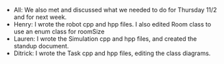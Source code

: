 
* All:  We also met and discussed what we needed to do for Thursday 11/2 and for next week.
* Henry: I wrote the robot cpp and hpp files. I also edited Room class to use an enum class for roomSize
* Lauren: I wrote the Simulation cpp and hpp files, and created the standup document.
* Ditrick: I wrote the Task cpp and hpp files, editing the class diagrams.

